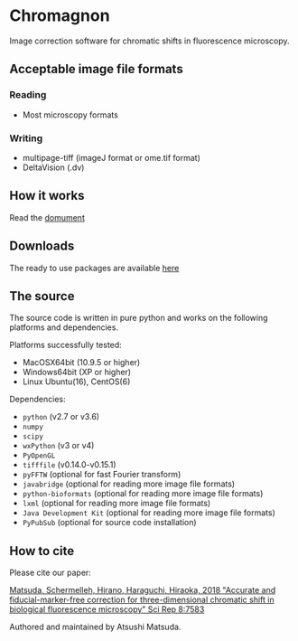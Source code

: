 # Chromagnon
Image correction software for chromatic shifts in fluorescence microscopy.


Acceptable image file formats
-----------------------------
### Reading
* Most microscopy formats

### Writing
* multipage-tiff (imageJ format or ome.tif format)
* DeltaVision (.dv)

How it works
------------
Read the [domument](https://github.com/macronucleus/Chromagnon/releases/download/v0.69/ChromagnonDocumentV065.pdf)

Downloads
---------
The ready to use packages are available [here](https://github.com/macronucleus/Chromagnon/releases)

The source
----------
The source code is written in pure python and works on the following platforms and dependencies.

Platforms successfully tested:
* MacOSX64bit (10.9.5 or higher)
* Windows64bit (XP or higher)
* Linux Ubuntu(16), CentOS(6)

Dependencies:
* `python` (v2.7 or v3.6)
* `numpy`
* `scipy`
* `wxPython` (v3 or v4)
* `PyOpenGL`
* `tifffile` (v0.14.0-v0.15.1)
* `pyFFTW` (optional for fast Fourier transform)
* `javabridge` (optional for reading more image file formats)
* `python-bioformats` (optional for reading more image file formats)
* `lxml` (optional for reading more image file formats)
* `Java Development Kit` (optional for reading more image file
formats)
* `PyPubSub` (optional for source code installation)

How to cite
----------
Please cite our paper:

[Matsuda, Schermelleh, Hirano, Haraguchi, Hiraoka, 2018 "Accurate and fiducial-marker-free correction for three-dimensional chromatic shift in biological fluorescence microscopy"  Sci Rep 8:7583](https://www.nature.com/articles/s41598-018-25922-7)


Authored and maintained by Atsushi Matsuda.
